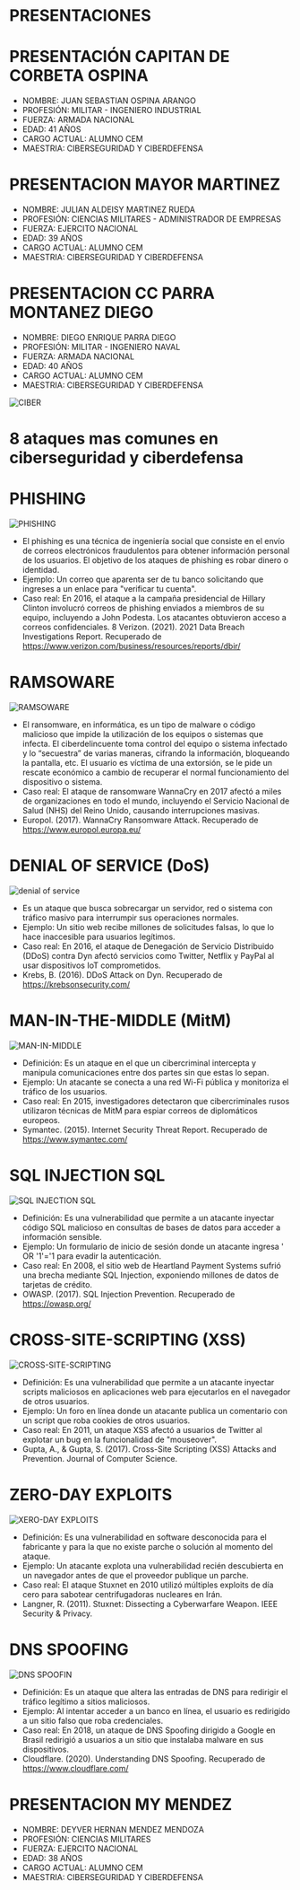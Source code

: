 # PRESENTACIONES

# PRESENTACIÓN CAPITAN DE CORBETA OSPINA
* NOMBRE: JUAN SEBASTIAN OSPINA ARANGO
* PROFESIÓN: MILITAR - INGENIERO INDUSTRIAL
* FUERZA: ARMADA NACIONAL
* EDAD: 41 AÑOS 
* CARGO ACTUAL: ALUMNO CEM
* MAESTRIA: CIBERSEGURIDAD Y CIBERDEFENSA

# PRESENTACION MAYOR MARTINEZ 
* NOMBRE: JULIAN ALDEISY MARTINEZ RUEDA
* PROFESIÓN: CIENCIAS MILITARES - ADMINISTRADOR DE EMPRESAS
* FUERZA: EJERCITO NACIONAL
* EDAD: 39 AÑOS
* CARGO ACTUAL: ALUMNO CEM
* MAESTRIA: CIBERSEGURIDAD Y CIBERDEFENSA

# PRESENTACION CC PARRA MONTANEZ DIEGO
* NOMBRE: DIEGO ENRIQUE PARRA DIEGO
* PROFESIÓN: MILITAR - INGENIERO NAVAL
* FUERZA: ARMADA NACIONAL
* EDAD: 40 AÑOS
* CARGO ACTUAL: ALUMNO CEM
* MAESTRIA: CIBERSEGURIDAD Y CIBERDEFENSA


![CIBER](https://www.responsabilidadconsejerosydirectivos.com/wp-content/uploads/2021/02/ciber-1100x640@2x.jpg)

# 8 ataques mas comunes en ciberseguridad y ciberdefensa

# PHISHING
![PHISHING](https://blog.hackmetrix.com/wp-content/uploads/2024/04/Introduccion-al-Phishing-y-la-Ingenieria-Social-1160x680.jpg)

* El phishing es una técnica de ingeniería social que consiste en el envío de correos electrónicos fraudulentos para obtener información personal de los usuarios. El objetivo de los ataques de phishing es robar dinero o identidad. 
* Ejemplo: Un correo que aparenta ser de tu banco solicitando que ingreses a un enlace para "verificar tu cuenta".
* Caso real: En 2016, el ataque a la campaña presidencial de Hillary Clinton involucró correos de phishing enviados a miembros de su equipo, incluyendo a John Podesta. Los atacantes obtuvieron acceso a correos confidenciales.
8 Verizon. (2021). 2021 Data Breach Investigations Report. Recuperado de https://www.verizon.com/business/resources/reports/dbir/

# RAMSOWARE
![RAMSOWARE](https://latam.kaspersky.com/content/es-mx/images/repository/isc/2021/ransomware.jpg)

* El ransomware, en informática, es un tipo de malware o código malicioso que impide la utilización de los equipos o sistemas que infecta. El ciberdelincuente toma control del equipo o sistema infectado y lo “secuestra” de varias maneras, cifrando la información, bloqueando la pantalla, etc. El usuario es víctima de una extorsión, se le pide un rescate económico a cambio de recuperar el normal funcionamiento del dispositivo o sistema.
* Caso real: El ataque de ransomware WannaCry en 2017 afectó a miles de organizaciones en todo el mundo, incluyendo el Servicio Nacional de Salud (NHS) del Reino Unido, causando interrupciones masivas.
*  Europol. (2017). WannaCry Ransomware Attack. Recuperado de https://www.europol.europa.eu/


# DENIAL OF SERVICE (DoS)

![denial of service](https://cdn.prod.website-files.com/5ff66329429d880392f6cba2/62826a3497d4ec066e41c9f0_DoS%20in%20action.jpg)

* Es un ataque que busca sobrecargar un servidor, red o sistema con tráfico masivo para interrumpir sus operaciones normales.
* Ejemplo: Un sitio web recibe millones de solicitudes falsas, lo que lo hace inaccesible para usuarios legítimos.
* Caso real: En 2016, el ataque de Denegación de Servicio Distribuido (DDoS) contra Dyn afectó servicios como Twitter, Netflix y PayPal al usar dispositivos IoT comprometidos.
*  Krebs, B. (2016). DDoS Attack on Dyn. Recuperado de https://krebsonsecurity.com/

# MAN-IN-THE-MIDDLE (MitM)
![MAN-IN-MIDDLE](https://cdn.invicti.com/app/uploads/2022/06/28121128/man-in-the-middle-attack-how-avoid.png)
* Definición: Es un ataque en el que un cibercriminal intercepta y manipula comunicaciones entre dos partes sin que estas lo sepan.
* Ejemplo: Un atacante se conecta a una red Wi-Fi pública y monitoriza el tráfico de los usuarios.
* Caso real: En 2015, investigadores detectaron que cibercriminales rusos utilizaron técnicas de MitM para espiar correos de diplomáticos europeos.
* Symantec. (2015). Internet Security Threat Report. Recuperado de https://www.symantec.com/
 
# SQL INJECTION SQL
![SQL INJECTION SQL](https://www.spanning.com/blog/sql-injection-attacks-web-based-application-security-part-4/SQL-injection-attack-example.png)
* Definición: Es una vulnerabilidad que permite a un atacante inyectar código SQL malicioso en consultas de bases de datos para acceder a información sensible.
* Ejemplo: Un formulario de inicio de sesión donde un atacante ingresa ' OR '1'='1 para evadir la autenticación.
* Caso real: En 2008, el sitio web de Heartland Payment Systems sufrió una brecha mediante SQL Injection, exponiendo millones de datos de tarjetas de crédito.
* OWASP. (2017). SQL Injection Prevention. Recuperado de https://owasp.org/
 
# CROSS-SITE-SCRIPTING (XSS)
![CROSS-SITE-SCRIPTING](https://media.geeksforgeeks.org/wp-content/uploads/20190516152959/Cross-Site-ScriptingXSS.png)
* Definición: Es una vulnerabilidad que permite a un atacante inyectar scripts maliciosos en aplicaciones web para ejecutarlos en el navegador de otros usuarios.
* Ejemplo: Un foro en línea donde un atacante publica un comentario con un script que roba cookies de otros usuarios.
* Caso real: En 2011, un ataque XSS afectó a usuarios de Twitter al explotar un bug en la funcionalidad de "mouseover".
* Gupta, A., & Gupta, S. (2017). Cross-Site Scripting (XSS) Attacks and Prevention. Journal of Computer Science.
 
# ZERO-DAY EXPLOITS 
![XERO-DAY EXPLOITS](https://www.accuknox.com/wp-content/uploads/zerodayattacks_4-1024x545.png)
* Definición: Es una vulnerabilidad en software desconocida para el fabricante y para la que no existe parche o solución al momento del ataque.
* Ejemplo: Un atacante explota una vulnerabilidad recién descubierta en un navegador antes de que el proveedor publique un parche.
* Caso real: El ataque Stuxnet en 2010 utilizó múltiples exploits de día cero para sabotear centrifugadoras nucleares en Irán.
* Langner, R. (2011). Stuxnet: Dissecting a Cyberwarfare Weapon. IEEE Security & Privacy.
 
# DNS SPOOFING 
![DNS SPOOFIN](https://www.keycdn.com/img/support/dns-spoofing.png)
* Definición: Es un ataque que altera las entradas de DNS para redirigir el tráfico legítimo a sitios maliciosos.
* Ejemplo: Al intentar acceder a un banco en línea, el usuario es redirigido a un sitio falso que roba credenciales.
* Caso real: En 2018, un ataque de DNS Spoofing dirigido a Google en Brasil redirigió a usuarios a un sitio que instalaba malware en sus dispositivos.
* Cloudflare. (2020). Understanding DNS Spoofing. Recuperado de https://www.cloudflare.com/

# PRESENTACION MY MENDEZ
* NOMBRE: DEYVER HERNAN MENDEZ MENDOZA 
* PROFESIÓN: CIENCIAS MILITARES 
* FUERZA: EJERCITO NACIONAL
* EDAD: 38 AÑOS
* CARGO ACTUAL: ALUMNO CEM
* MAESTRIA: CIBERSEGURIDAD Y CIBERDEFENSA
